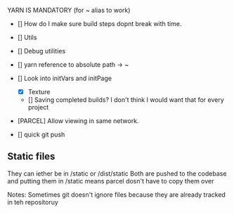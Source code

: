 YARN IS MANDATORY (for ~ alias to work)

- [] How do I make sure build steps dopnt break with time.
- [] Utils
- [] Debug utilities
- [] yarn reference to absolute path -> ~
- [] Look into initVars and initPage

  - [x] Texture
  - [] Saving completed builds? I don't think I would want that for every project

- [PARCEL] Allow viewing in same network.
- [] quick git push

## Static files

They can iether be in /static or /dist/static
Both are pushed to the codebase and putting them in /static means parcel dosn't have to copy them over

Notes:
Sometimes git doesn't ignore files because they are already tracked in teh repositoruy
